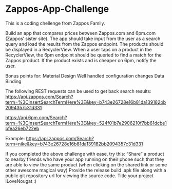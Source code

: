 # Zappos-App-Challenge
This is a coding chellenge from Zappos Family. 

Build an app that compares prices between Zappos.com and 6pm.com (Zappos’ sister site). The app should take input from the user as a search query and load the results from the Zappos endpoint. The products should be displayed in a RecyclerView. When a user taps on a product in the RecyclerView, the 6pm endpoint should be queried to find a match for the Zappos product. If the product exists and is cheaper on 6pm, notify the user. 

Bonus points for: 
Material Design 
Well handled configuration changes 
Data Binding 

The following REST requests can be used to get back search results: 
https://api.zappos.com/Search?term=%3CinsertSearchTermHere%3E&key=b743e26728e16b81da139182bb2094357c31d331 
  
https://api.6pm.com/Search?term=%3CinsertSearchTermHere%3E&key=524f01b7e2906210f7bb61dcbe1bfea26eb722eb 
  
Example: 
https://api.zappos.com/Search?term=nike&key=b743e26728e16b81da139182bb2094357c31d331 

If you completed the above challenge with ease, try this: 
“Share” a product to nearby friends who have your app running on their phone such that they are able to view the same product (when clicking on the shared link or some other awesome magical way) 
Provide the release build .apk file along with a public git repository url for viewing the source code. Title your project ILoveNougat :) 


